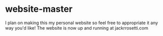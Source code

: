 # website-master
I plan on making this my personal website so feel free to appropriate it any way you'd like!
The website is now up and running at jackrrosetti.com
